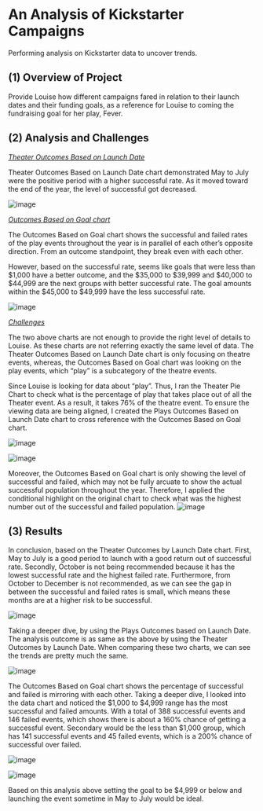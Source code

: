 # An Analysis of Kickstarter Campaigns
Performing analysis on Kickstarter data to uncover trends.

## (1) Overview of Project
Provide Louise how different campaigns fared in relation to their launch dates and their funding goals, as a reference for Louise to coming the fundraising goal for her play, Fever. 

## (2) Analysis and Challenges
<ins> *Theater Outcomes Based on Launch Date* <ins>
 
Theater Outcomes Based on Launch Date chart demonstrated May to July were the positive period with a higher successful rate. As it moved toward the end of the year, the level of successful got decreased. 

![image](https://github.com/sunnycywong/Module1_kickstarter-analysis/blob/main/Resources/Theater_Outcomes_vs_Launch.png) 

<ins> *Outcomes Based on Goal chart* <ins>
 
The Outcomes Based on Goal chart shows the successful and failed rates of the play events throughout the year is in parallel of each other’s opposite direction. From an outcome standpoint, they break even with each other. 
 
However, based on the successful rate, seems like goals that were less than $1,000 have a better outcome, and the $35,000 to $39,999 and $40,000 to $44,999 are the next groups with better successful rate. The goal amounts within the $45,000 to $49,999 have the less successful rate. 

![image](https://github.com/sunnycywong/Module1_kickstarter-analysis/blob/main/Resources/Outcomes_vs_Goals.png)

<ins> *Challenges* <ins> 
 
The two above charts are not enough to provide the right level of details to Louise. As these charts are not referring exactly the same level of data. The Theater Outcomes Based on Launch Date chart is only focusing on theatre events, whereas, the Outcomes Based on Goal chart was looking on the play events, which “play” is a subcategory of the theatre events. 
 
Since Louise is looking for data about “play”. Thus, I ran the Theater Pie Chart to check what is the percentage of play that takes place out of all the Theater event. As a result, it takes 76% of the theatre event. To ensure the viewing data are being aligned, I created the Plays Outcomes Based on Launch Date chart to cross reference with the Outcomes Based on Goal chart.
 
![image](https://github.com/sunnycywong/Module1_kickstarter-analysis/blob/main/Additional%20Charts/Theater%20Pie%20Chart.png)

![image](https://github.com/sunnycywong/Module1_kickstarter-analysis/blob/main/Additional%20Charts/Plays%20Outcomes%20Based%20on%20Launch%20Date%20.png)
 
Moreover, the Outcomes Based on Goal chart is only showing the level of successful and failed, which may not be fully arcuate to show the actual successful population throughout the year. Therefore, I applied the conditional highlight on the original chart to check what was the highest number out of the successful and failed population. 
![image](https://github.com/sunnycywong/Module1_kickstarter-analysis/blob/main/Additional%20Charts/Theater%20Pie%20Chart.png)

 
## (3) Results
In conclusion, based on the Theater Outcomes by Launch Date chart. First,  May to July is a good period to launch with a good return out of successful rate. Secondly, October is not being recommended because it has the lowest successful rate and the highest failed rate. Furthermore, from October to December is not recommended, as we can see the gap in between the successful and failed rates is small, which means these months are at a higher risk to be successful. 
 
 ![image](https://github.com/sunnycywong/Module1_kickstarter-analysis/blob/main/Resources/Theater_Outcomes_vs_Launch.png) 

Taking a deeper dive, by using the Plays Outcomes based on Launch Date. The analysis outcome is as same as the above by using the Theater Outcomes by Launch Date. When comparing these two charts, we can see the trends are pretty much the same. 
 
 ![image](https://github.com/sunnycywong/Module1_kickstarter-analysis/blob/main/Additional%20Charts/Plays%20Outcomes%20Based%20on%20Launch%20Date%20.png)
 
The Outcomes Based on Goal chart shows the percentage of successful and failed is mirroring with each other. Taking a deeper dive, I looked into the data chart and noticed the $1,000 to $4,999 range has the most successful and failed amounts. With a total of 388 successful events and 146 failed events, which shows there is about a 160% chance of getting a successful event. Secondary would be the less than $1,000 group, which has 141 successful events and 45 failed events, which is a 200% chance of successful over failed. 

![image](https://github.com/sunnycywong/Module1_kickstarter-analysis/blob/main/Resources/Outcomes_vs_Goals.png)

![image](https://github.com/sunnycywong/Module1_kickstarter-analysis/blob/main/Additional%20Charts/Theater%20Pie%20Chart.png)

Based on this analysis above setting the goal to be $4,999 or below and launching the event sometime in May to July would be ideal. 
